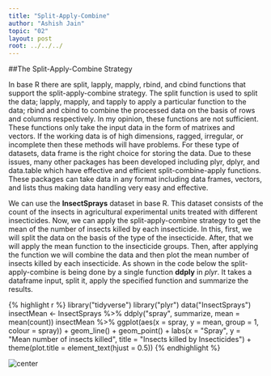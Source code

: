 ```yaml
---
title: "Split-Apply-Combine"
author: "Ashish Jain"
topic: "02"
layout: post
root: ../../../
---
```


##The Split-Apply-Combine Strategy

In base R there are split, lapply, mapply, rbind, and cbind functions that support the split-apply-combine strategy. The split function is used to split the data; lapply, mapply, and tapply to apply a particular function to the data; rbind and cbind to combine the processed data on the basis of rows and columns respectively. In my opinion, these functions are not sufficient. These functions only take the input data in the form of matrixes and vectors. If the working data is of high dimensions, ragged, irregular, or incomplete then these methods will have problems. For these type of datasets, data frame is the right choice for storing the data. Due to these issues, many other packages has been developed including plyr, dplyr, and data.table which have effective and efficient split-combine-apply functions. These packages can take data in any format including data frames, vectors, and lists thus making data handling very easy and effective.

We can use the **InsectSprays** dataset in base R. This dataset consists of the count of the insects in agricultural experimental units treated with different insecticides. Now, we can apply the split-apply-combine strategy to get the mean of the number of insects killed by each insecticide. In this, first, we will split the data on the basis of the type of the insecticide. After, that we will apply the mean function to the insecticide groups. Then, after applying the function we will combine the data and then plot the mean number of insects killed by each insecticide. As shown in the code below the split-apply-combine is being done by a single function **ddply** in *plyr*. It takes a dataframe input, split it, apply the specified function and summarize the results.


{% highlight r %}
library("tidyverse")
library("plyr")
data("InsectSprays")
insectMean <- InsectSprays %>% ddply("spray", summarize, mean = mean(count))
insectMean %>% ggplot(aes(x = spray, y = mean, group = 1, colour = spray)) + 
    geom_line() + geom_point() + labs(x = "Spray", y = "Mean number of insects killed", 
    title = "Insects killed by Insecticides") + theme(plot.title = element_text(hjust = 0.5))
{% endhighlight %}

![center](.figure/HiiLawrence-unnamed-chunk-1-1.png)
